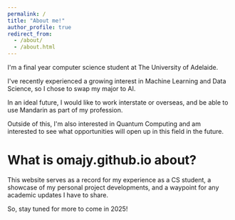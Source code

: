```yaml
---
permalink: /
title: "About me!"
author_profile: true
redirect_from: 
  - /about/
  - /about.html
---
```


I'm a final year computer science student at The University of Adelaide.

I've recently experienced a growing interest in Machine Learning and Data Science, so I chose to swap my major to AI.

In an ideal future, I would like to work interstate or overseas, and be able to use Mandarin as part of my profession.

Outside of this, I'm also interested in Quantum Computing and am interested to see what opportunities will open up in this field in the future.

# What is omajy.github.io about?
This website serves as a record for my experience as a CS student, a showcase of my personal project developments, and a waypoint for any academic updates I have to share.

So, stay tuned for more to come in 2025!